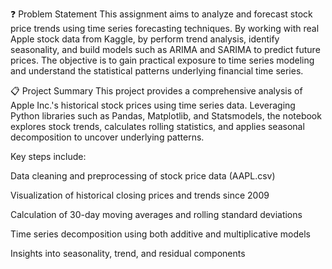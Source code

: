 ❓ Problem Statement
This assignment aims to analyze and forecast stock price trends using time series forecasting techniques. By working with real Apple stock data from Kaggle, by perform trend analysis, identify seasonality, and build models such as ARIMA and SARIMA to predict future prices. The objective is to gain practical exposure to time series modeling and understand the statistical patterns underlying financial time series.

📋 Project Summary
This project provides a comprehensive analysis of Apple Inc.'s historical stock prices using time series data. Leveraging Python libraries such as Pandas, Matplotlib, and Statsmodels, the notebook explores stock trends, calculates rolling statistics, and applies seasonal decomposition to uncover underlying patterns.

Key steps include:

Data cleaning and preprocessing of stock price data (AAPL.csv)

Visualization of historical closing prices and trends since 2009

Calculation of 30-day moving averages and rolling standard deviations

Time series decomposition using both additive and multiplicative models

Insights into seasonality, trend, and residual components


